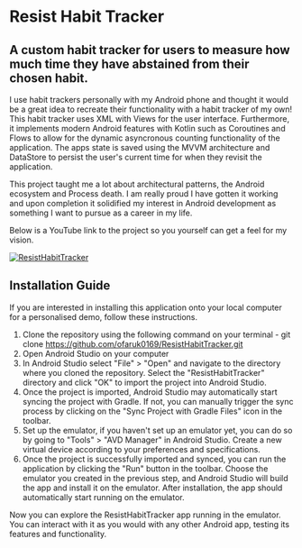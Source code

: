 ﻿# Resist Habit Tracker
## A custom habit tracker for users to measure how much time they have abstained from their chosen habit.  

I use habit trackers personally with my Android phone and thought it would be a great idea to recreate their functionality with a habit tracker of my own! This habit tracker uses XML with Views for the user interface. Furthermore, it implements modern Android features with Kotlin such as Coroutines and Flows to allow for the dynamic asyncronous counting functionality of the application. The apps state is saved using the MVVM architecture and DataStore to persist the user's current time for when they revisit the application. 

This project taught me a lot about architectural patterns, the Android ecosystem and Process death. I am really proud I have gotten it working and upon completion it solidified my interest in Android development as something I want to pursue as a career in my life. 

Below is a YouTube link to the project so you yourself can get a feel for my vision. 

[![ResistHabitTracker](https://img.youtube.com/vi/M9-UF7ztn6A/0.jpg)](https://www.youtube.com/shorts/M9-UF7ztn6A)

## Installation Guide

If you are interested in installing this application onto your local computer for a personalised demo, follow these instructions. 

1. Clone the repository using the following command on your terminal - git clone https://github.com/ofaruk0169/ResistHabitTracker.git
2. Open Android Studio on your computer
3. In Android Studio select "File" > "Open" and navigate to the directory where you cloned the repository. Select the "ResistHabitTracker" directory and click "OK" to import the project into Android Studio.
4. Once the project is imported, Android Studio may automatically start syncing the project with Gradle. If not, you can manually trigger the sync process by clicking on the "Sync Project with Gradle Files" icon in the toolbar.
5. Set up the emulator, if you haven't set up an emulator yet, you can do so by going to "Tools" > "AVD Manager" in Android Studio. Create a new virtual device according to your preferences and specifications.
6. Once the project is successfully imported and synced, you can run the application by clicking the "Run" button in the toolbar. Choose the emulator you created in the previous step, and Android Studio will build the app and install it on the emulator. After installation, the app should automatically start running on the emulator.

Now you can explore the ResistHabitTracker app running in the emulator. You can interact with it as you would with any other Android app, testing its features and functionality.

